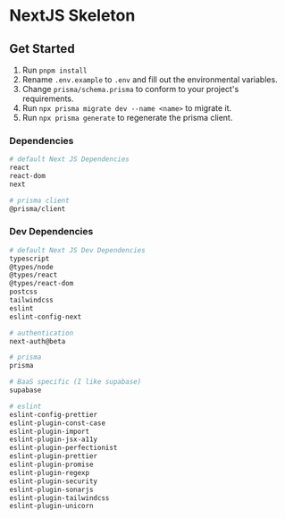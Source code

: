 # NextJS Skeleton

## Get Started

1. Run `pnpm install`
1. Rename `.env.example` to `.env` and fill out the environmental variables.
1. Change `prisma/schema.prisma` to conform to your project's requirements.
1. Run `npx prisma migrate dev --name <name>` to migrate it.
1. Run `npx prisma generate` to regenerate the prisma client.

### Dependencies

```bash
# default Next JS Dependencies
react
react-dom
next

# prisma client
@prisma/client
```

### Dev Dependencies

```bash
# default Next JS Dev Dependencies
typescript
@types/node
@types/react
@types/react-dom
postcss
tailwindcss
eslint
eslint-config-next

# authentication
next-auth@beta

# prisma
prisma

# BaaS specific (I like supabase)
supabase

# eslint
eslint-config-prettier
eslint-plugin-const-case
eslint-plugin-import
eslint-plugin-jsx-a11y
eslint-plugin-perfectionist
eslint-plugin-prettier
eslint-plugin-promise
eslint-plugin-regexp
eslint-plugin-security
eslint-plugin-sonarjs
eslint-plugin-tailwindcss
eslint-plugin-unicorn
```
